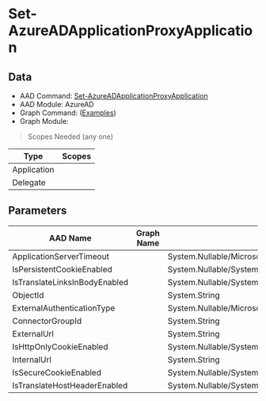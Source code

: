 # Set-AzureADApplicationProxyApplication

> 

## Data

+ AAD Command: [Set-AzureADApplicationProxyApplication](https://docs.microsoft.com/en-us/powershell/module/AzureAD/Set-AzureADApplicationProxyApplication)
+ AAD Module: AzureAD
+ Graph Command: []() ([Examples](https://github.com/orgs/msgraph/discussions?discussions_q=))
+ Graph Module: 

> Scopes Needed (any one)

|Type|Scopes|
|---|---|
|Application||
|Delegate||

## Parameters

|AAD Name|Graph Name|AAD Type|Graph Type|Infos|
|---|---|---|---|---|
|ApplicationServerTimeout||System.Nullable/Microsoft.Open.MSGraph.Model.ApplicationProxyApplicationObject+ApplicationServerTimeoutEnum|||
|IsPersistentCookieEnabled||System.Nullable/System.Boolean|||
|IsTranslateLinksInBodyEnabled||System.Nullable/System.Boolean|||
|ObjectId||System.String|||
|ExternalAuthenticationType||System.Nullable/Microsoft.Open.MSGraph.Model.ApplicationProxyApplicationObject+ExternalAuthenticationTypeEnum|||
|ConnectorGroupId||System.String|||
|ExternalUrl||System.String|||
|IsHttpOnlyCookieEnabled||System.Nullable/System.Boolean|||
|InternalUrl||System.String|||
|IsSecureCookieEnabled||System.Nullable/System.Boolean|||
|IsTranslateHostHeaderEnabled||System.Nullable/System.Boolean|||

